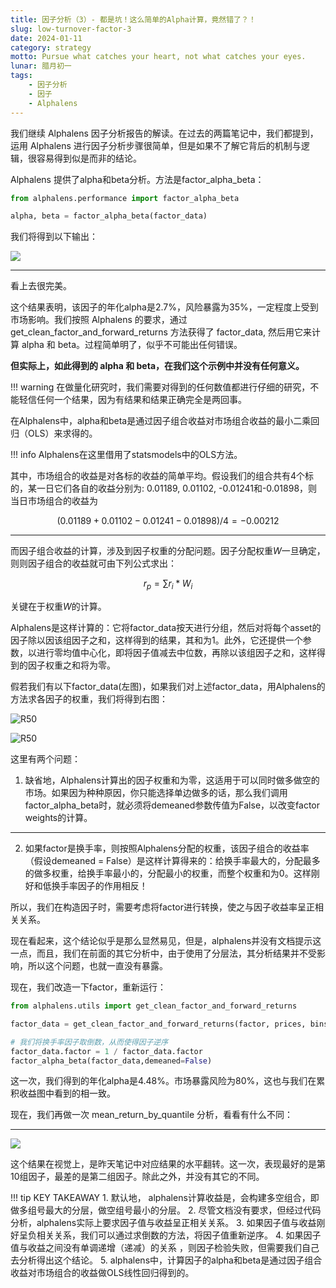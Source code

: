 ```yaml
---
title: 因子分析（3）- 都是坑！这么简单的Alpha计算，竟然错了？！
slug: low-turnover-factor-3
date: 2024-01-11
category: strategy
motto: Pursue what catches your heart, not what catches your eyes.
lunar: 腊月初一
tags: 
    - 因子分析
    - 因子
    - Alphalens
---
```


我们继续 Alphalens 因子分析报告的解读。在过去的两篇笔记中，我们都提到，运用 Alphalens 进行因子分析步骤很简单，但是如果不了解它背后的机制与逻辑，很容易得到似是而非的结论。

<!--数据精度问题： akshare 是爬虫机制。它的数据来自于财经网站的网页。这些网页是供人阅读用的。因此，它在一些数据显示上，都要进行人性化处理。比如，对换手率，它只保留两位百分数点。对于大市值的沪深 300 而言，它们的换手率平常本来也就在 1%~5%之间波动，这样就引起了数据碰撞 (clash)。它对因子分析究竟有多大的影响不得而知。但是，可以肯定的是，当我们用不同的数据源来进行研究时，得到的结果会有不同。 -->
<!--more-->

Alphalens 提供了alpha和beta分析。方法是factor_alpha_beta：

```python
from alphalens.performance import factor_alpha_beta

alpha, beta = factor_alpha_beta(factor_data)
```

我们将得到以下输出：

![](https://images.jieyu.ai/images/2024/01/alphalens-alpha-beta.jpg)

---

看上去很完美。

这个结果表明，该因子的年化alpha是2.7%，风险暴露为35%，一定程度上受到市场影响。我们按照 Alphalens 的要求，通过 get_clean_factor_and_forward_returns 方法获得了 factor_data, 然后用它来计算 alpha 和 beta。过程简单明了，似乎不可能出任何错误。

**但实际上，如此得到的 alpha 和 beta，在我们这个示例中并没有任何意义。**

!!! warning
    在做量化研究时，我们需要对得到的任何数值都进行仔细的研究，不能轻信任何一个结果，因为有结果和结果正确完全是两回事。

在Alphalens中，alpha和beta是通过因子组合收益对市场组合收益的最小二乘回归（OLS）来求得的。

!!! info
    Alphalens在这里借用了statsmodels中的OLS方法。

其中，市场组合的收益是对各标的收益的简单平均。假设我们的组合共有4个标的，某一日它们各自的收益分别为:
0.01189, 0.01102, -0.01241和-0.01898，则当日市场组合的收益为

$$
(0.01189 + 0.01102 -0.01241 -0.01898)/4= -0.00212
$$

---

而因子组合收益的计算，涉及到因子权重的分配问题。因子分配权重$W$一旦确定，则则因子组合的收益就可由下列公式求出：

$$
    r_p = \sum{r_i * W_i}
$$

关键在于权重$W$的计算。

Alphalens是这样计算的：它将factor_data按天进行分组，然后对将每个asset的因子除以因该组因子之和，这样得到的结果，其和为1。此外，它还提供一个参数，以进行零均值中心化，即将因子值减去中位数，再除以该组因子之和，这样得到的因子权重之和将为零。

假若我们有以下factor_data(左图)，如果我们对上述factor_data，用Alphalens的方法求各因子的权重，我们将得到右图：


![R50](https://images.jieyu.ai/images/2024/01/alphalens-sample-weight.jpg)

![R50](https://images.jieyu.ai/images/2024/01/alphalens-factor-sample.jpg)


这里有两个问题：

1. 缺省地，Alphalens计算出的因子权重和为零，这适用于可以同时做多做空的市场。如果因为种种原因，你只能选择单边做多的话，那么我们调用factor_alpha_beta时，就必须将demeaned参数传值为False，以改变factor weights的计算。

---

2. 如果factor是换手率，则按照Alphalens分配的权重，该因子组合的收益率（假设demeaned = False）是这样计算得来的：给换手率最大的，分配最多的做多权重，给换手率最小的，分配最小的权重，而整个权重和为0。这样刚好和低换手率因子的作用相反！

所以，我们在构造因子时，需要考虑将factor进行转换，使之与因子收益率呈正相关关系。

现在看起来，这个结论似乎是那么显然易见，但是，alphalens并没有文档提示这一点，而且，我们在前面的其它分析中，由于使用了分层法，其分析结果并不受影响，所以这个问题，也就一直没有暴露。

现在，我们改造一下factor，重新运行：

```python
from alphalens.utils import get_clean_factor_and_forward_returns

factor_data = get_clean_factor_and_forward_returns(factor, prices, bins=None, quantiles=10)

# 我们将换手率因子取倒数，从而使得因子逆序
factor_data.factor = 1 / factor_data.factor
factor_alpha_beta(factor_data,demeaned=False)
```

这一次，我们得到的年化alpha是4.48%。市场暴露风险为80%，这也与我们在累积收益图中看到的相一致。

现在，我们再做一次 mean_return_by_quantile 分析，看看有什么不同：

---

![](https://images.jieyu.ai/images/2024/01/alphalens-mean-return-revers.jpg)

这个结果在视觉上，是昨天笔记中对应结果的水平翻转。这一次，表现最好的是第10组因子，最差的是第二组因子。除此之外，并没有其它的不同。

!!! tip KEY TAKEAWAY
    1. 默认地， alphalens计算收益是，会构建多空组合，即做多组号最大的分层，做空组号最小的分层。
    2. 尽管文档没有要求，但经过代码分析，alphalens实际上要求因子值与收益呈正相关关系。
    3. 如果因子值与收益刚好呈负相关关系，我们可以通过求倒数的方法，将因子值重新逆序。
    4. 如果因子值与收益之间没有单调递增（递减）的关系 ，则因子检验失败，但需要我们自己去分析得出这个结论。
    5. alphalens中，计算因子的alpha和beta是通过因子组合收益对市场组合的收益做OLS线性回归得到的。





